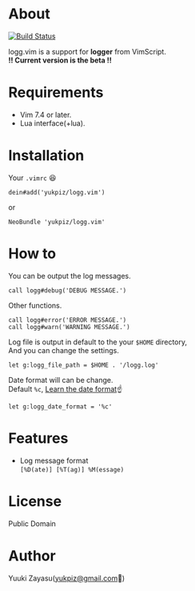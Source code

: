 # About

[![Build Status](https://travis-ci.org/yukpiz/logg.vim.svg?branch=master)](https://travis-ci.org/yukpiz/logg.vim)  

logg.vim is a support for **logger** from VimScript.  
**!! Current version is the beta !!**


# Requirements

* Vim 7.4 or later.
* Lua interface(+lua).


# Installation

Your ``.vimrc`` :laughing:  

```vim
dein#add('yukpiz/logg.vim')
```

or  

```vim
NeoBundle 'yukpiz/logg.vim'
```


# How to

You can be output the log messages.  

```vim
call logg#debug('DEBUG MESSAGE.')
```

Other functions.  

```vim
call logg#error('ERROR MESSAGE.')
call logg#warn('WARNING MESSAGE.')
```

Log file is output in default to the your ``$HOME`` directory,  
And you can change the settings.  

```vim
let g:logg_file_path = $HOME . '/logg.log'
```

Date format will can be change.  
Default ``%c``, [Learn the date format](http://vim.wikia.com/wiki/Insert_current_date_or_time):point_up:  

```vim
let g:logg_date_format = '%c'
```



# Features

* Log message format  
    ``[%D(ate)] [%T(ag)] %M(essage)``  


# License

Public Domain


# Author

Yuuki Zayasu(yukpiz@gmail.com:e-mail:)  



